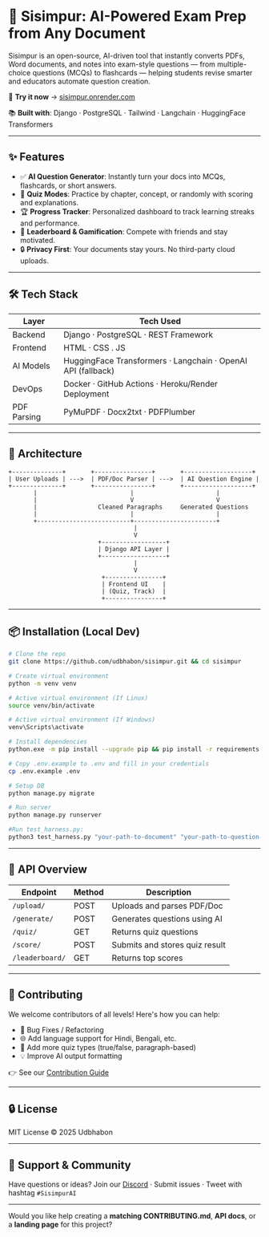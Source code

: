 # 🧠 Sisimpur: AI-Powered Exam Prep from Any Document

Sisimpur is an open-source, AI-driven tool that instantly converts PDFs, Word documents, and notes into exam-style questions — from multiple-choice questions (MCQs) to flashcards — helping students revise smarter and educators automate question creation.

  🚀 **Try it now** →
   [sisimpur.onrender.com](https://sisimpur.onrender.com/)
   
  📚 **Built with**: Django · PostgreSQL · Tailwind · Langchain ·
   HuggingFace Transformers

---

## ✨ Features

* ✅ **AI Question Generator**: Instantly turn your docs into MCQs, flashcards, or short answers.
* 🧠 **Quiz Modes**: Practice by chapter, concept, or randomly with scoring and explanations.
* 🏆 **Progress Tracker**: Personalized dashboard to track learning streaks and performance.
* 🎯 **Leaderboard & Gamification**: Compete with friends and stay motivated.
* 🔒 **Privacy First**: Your documents stay yours. No third-party cloud uploads.

---

## 🛠️ Tech Stack

| Layer       | Tech Used                                                    |
| ----------- | ------------------------------------------------------------ |
| Backend     | Django · PostgreSQL · REST Framework                         |
| Frontend    | HTML · CSS . JS                       |
| AI Models   | HuggingFace Transformers · Langchain · OpenAI API (fallback) |
| DevOps      | Docker · GitHub Actions · Heroku/Render Deployment           |
| PDF Parsing | PyMuPDF · Docx2txt · PDFPlumber                              |

---

## 🧩 Architecture

```plaintext
+--------------+       +----------------+       +-------------------+
| User Uploads | --->  | PDF/Doc Parser | --->  | AI Question Engine |
+--------------+       +----------------+       +-------------------+
       |                          |                       |
       |                          V                       V
       |                 Cleaned Paragraphs     Generated Questions
       |                          |                       |
       +--------------------------+-----------------------+
                                   |
                                   V
                         +------------------+
                         | Django API Layer |
                         +------------------+
                                   |
                                   V
                          +----------------+
                          | Frontend UI    |
                          | (Quiz, Track)  |
                          +----------------+
```

---

## 📦 Installation (Local Dev)

```bash
# Clone the repo
git clone https://github.com/udbhabon/sisimpur.git && cd sisimpur

# Create virtual environment
python -m venv venv

# Active virtual environment (If Linux) 
source venv/bin/activate

# Active virtual environment (If Windows) 
venv\Scripts\activate

# Install dependencies
python.exe -m pip install --upgrade pip && pip install -r requirements.txt

# Copy .env.example to .env and fill in your credentials
cp .env.example .env

# Setup DB
python manage.py migrate

# Run server
python manage.py runserver

#Run test_harness.py:
python3 test_harness.py "your-path-to-document" "your-path-to-question-and-answer-doc" --runs "number-of-trials"
```

---

## 🧪 API Overview

| Endpoint        | Method | Description                    |
| --------------- | ------ | ------------------------------ |
| `/upload/`      | POST   | Uploads and parses PDF/Doc     |
| `/generate/`    | POST   | Generates questions using AI   |
| `/quiz/`        | GET    | Returns quiz questions         |
| `/score/`       | POST   | Submits and stores quiz result |
| `/leaderboard/` | GET    | Returns top scores             |

---

## 🤝 Contributing

We welcome contributors of all levels! Here's how you can help:

* 🐞 Bug Fixes / Refactoring
* 🌐 Add language support for Hindi, Bengali, etc.
* 🧪 Add more quiz types (true/false, paragraph-based)
* 💡 Improve AI output formatting

👉 See our [Contribution Guide](CONTRIBUTING.md)

---

## 🔒 License

MIT License © 2025 Udbhabon

---

## 💬 Support & Community

Have questions or ideas?
Join our [Discord](https://discord.gg/sisimpur) · Submit issues · Tweet with hashtag `#SisimpurAI`

---

Would you like help creating a **matching CONTRIBUTING.md**, **API docs**, or a **landing page** for this project?

